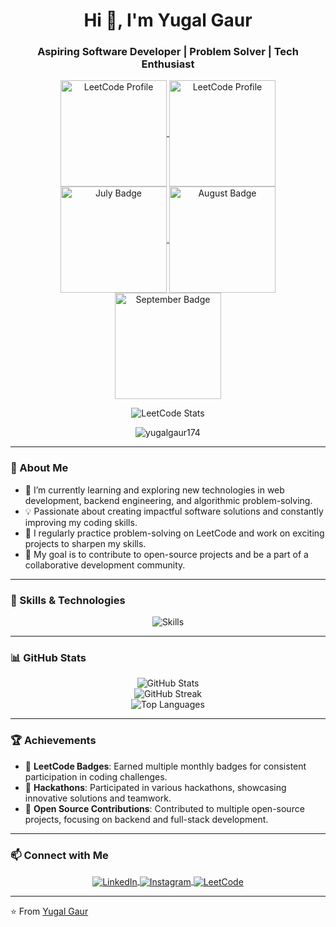 <h1 align="center">Hi 👋, I'm Yugal Gaur</h1>
<h3 align="center">Aspiring Software Developer | Problem Solver | Tech Enthusiast</h3>

<p align="center">
  <a href="https://leetcode.com/u/yugalgaur174/" target="_blank">
    <img align="center" src="https://assets.leetcode.com/static_assets/marketing/2024-100-new.gif" alt="LeetCode Profile" height="170" width="170" />
  </a>
  <a href="https://leetcode.com/u/yugalgaur174/" target="_blank">
    <img align="center" src="https://assets.leetcode.com/static_assets/marketing/2024-50.gif" alt="LeetCode Profile" height="170" width="170" />
  </a>
  <a href="https://leetcode.com/u/yugalgaur174/" target="_blank">
    <img align="center" src="https://assets.leetcode.com/static_assets/public/images/badges/2024/gif/2024-07.gif" alt="July Badge" height="170" width="170" />
  </a>
  <a href="https://leetcode.com/u/yugalgaur174/" target="_blank">
    <img align="center" src="https://assets.leetcode.com/static_assets/public/images/badges/2024/gif/2024-08.gif" alt="August Badge" height="170" width="170" />
  </a>
  <a href="https://leetcode.com/u/yugalgaur174/" target="_blank">
    <img align="center" src="https://assets.leetcode.com/static_assets/public/images/badges/2024/gif/2024-09.gif" alt="September Badge" height="170" width="170" />
  </a>
</p>

<p align="center">
  <img align="center" src="https://leetcard.jacoblin.cool/yugalgaur174?theme=nord&font=Fira%20Sans%20Condensed&ext=heatmap" alt="LeetCode Stats" />
</p>

<p align="center"> 
  <img src="https://komarev.com/ghpvc/?username=yugalgaur174&label=Profile%20views&color=0e75b6&style=flat" alt="yugalgaur174" /> 
</p>

---

### 🌟 About Me

- 🌱 I’m currently learning and exploring new technologies in web development, backend engineering, and algorithmic problem-solving.
- 💡 Passionate about creating impactful software solutions and constantly improving my coding skills.
- 📝 I regularly practice problem-solving on LeetCode and work on exciting projects to sharpen my skills.
- 🎯 My goal is to contribute to open-source projects and be a part of a collaborative development community.

---

### 🚀 Skills & Technologies

<p align="center">
  <img src="https://skillicons.dev/icons?i=c,cpp,js,react,nodejs,express,mongodb,html,css,tailwind,git,github,figma,aws,linux" alt="Skills" />
</p>

---

### 📊 GitHub Stats

<p align="center">
  <img src="https://github-readme-stats.vercel.app/api?username=yugalgaur174&show_icons=true&locale=en&theme=tokyonight" alt="GitHub Stats" />
  <br/>
  <img src="https://github-readme-streak-stats.herokuapp.com/?user=yugalgaur174&theme=great-gatsby&hide_border=false" alt="GitHub Streak" />
  <br/>
  <img src="https://github-readme-stats.vercel.app/api/top-langs/?username=yugalgaur174&layout=compact&theme=tokyonight" alt="Top Languages" />
</p>

---

### 🏆 Achievements

- 🌟 **LeetCode Badges**: Earned multiple monthly badges for consistent participation in coding challenges.
- 🥇 **Hackathons**: Participated in various hackathons, showcasing innovative solutions and teamwork.
- 🚀 **Open Source Contributions**: Contributed to multiple open-source projects, focusing on backend and full-stack development.

---

### 📫 Connect with Me

<p align="center">
  <a href="https://linkedin.com/in/yugalgaur" target="_blank">
    <img align="center" src="https://img.icons8.com/color/48/000000/linkedin.png" alt="LinkedIn" />
  </a>
  <a href="https://instagram.com/yugalgaur" target="_blank">
    <img align="center" src="https://img.icons8.com/color/48/000000/instagram-new.png" alt="Instagram" />
  </a>
  <a href="https://leetcode.com/yugalgaur174" target="_blank">
    <img align="center" src="https://img.icons8.com/external-tal-revivo-shadow-tal-revivo/48/000000/external-level-up-your-coding-skills-and-quickly-land-a-job-logo-shadow-tal-revivo.png" alt="LeetCode" />
  </a>
</p>


---

⭐️ From [Yugal Gaur](https://github.com/yugalgaur174)

